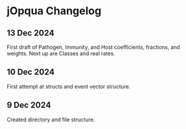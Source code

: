 # jOpqua Changelog

## 13 Dec 2024
First draft of Pathogen, Immunity, and Host coefficients, fractions, and weights.
Next up are Classes and real rates.

## 10 Dec 2024
First attempt at structs and event vector structure.

## 9 Dec 2024
Created directory and file structure.
